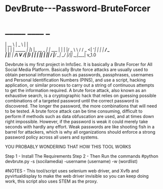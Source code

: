 # DevBrute---Password-BruteForcer

# _____             ____             _       
|  __ \           |  _ \           | |      
| |  | | _____   _| |_) |_ __ _   _| |_ ___ 
| |  | |/ _ \ \ / /  _ <| '__| | | | __/ _ \
| |__| |  __/\ V /| |_) | |  | |_| | ||  __/
|_____/ \___| \_/ |____/|_|   \__,_|\__\___| v_1.0



Devbrute is my first project in InfoSec. It is basically a Brute Forcer for All Social Media Platform. Basically Brute force attacks are usually used to obtain personal information such as passwords, passphrases, usernames and Personal Identification Numbers (PINS), and use a script, hacking application, or similar process to carry out a string of continuous attempts to get the information required. A brute force attack, also known as an exhaustive search, is a cryptographic hack that relies on guessing possible combinations of a targeted password until the correct password is discovered. The longer the password, the more combinations that will need to be tested. A brute force attack can be time consuming, difficult to perform if methods such as data obfuscation are used, and at times down right impossible. However, if the password is weak it could merely take seconds with hardly any effort. Weak passwords are like shooting fish in a barrel for attackers, which is why all organizations should enforce a strong password policy across all users and systems.

YOU PROBABLY WONDERING THAT HOW THIS TOOL WORKS

Step 1 - Install The Requirements 
Step 2 - Then Run the commands 
         #python devbrute.py -s (socilamedia) -username (username) -w (wordlist)

#NOTES - This tool/script uses selenium web driver, and Xvfb and pyvirtualdisplay to make the web driver invisible so you can keep doing work, this script also uses STEM as the proxy.

